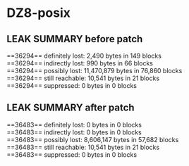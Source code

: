 # DZ8-posix

## LEAK SUMMARY before patch

==36294==    definitely lost: 2,490 bytes in 149 blocks <br />
==36294==    indirectly lost: 990 bytes in 66 blocks <br />
==36294==      possibly lost: 11,470,879 bytes in 76,860 blocks <br />
==36294==    still reachable: 10,541 bytes in 21 blocks <br />
==36294==         suppressed: 0 bytes in 0 blocks<br />
 
## LEAK SUMMARY after patch

==36483==    definitely lost: 0 bytes in 0 blocks <br />
==36483==    indirectly lost: 0 bytes in 0 blocks <br />
==36483==      possibly lost: 8,606,147 bytes in 57,682 blocks <br />
==36483==    still reachable: 10,541 bytes in 21 blocks <br />
==36483==         suppressed: 0 bytes in 0 blocks <br />